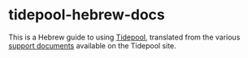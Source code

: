# tidepool-hebrew-docs

This is a Hebrew guide to using [Tidepool](https://www.tidepool.org/), translated from the various [support documents](https://support.tidepool.org/hc/en-us) available on the Tidepool site.
